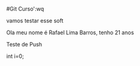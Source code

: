 #Git Curso':wq

vamos testar esse soft

Ola meu nome é Rafael Lima Barros, tenho 21 anos

Teste de Push

int i=0;

